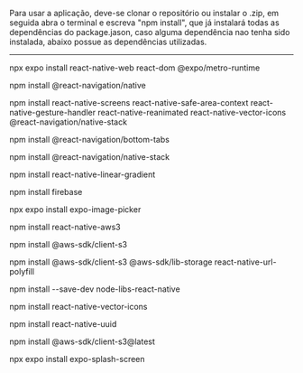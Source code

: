 Para usar a aplicação, deve-se clonar o repositório ou instalar o .zip, 
em seguida abra o terminal e escreva "npm install", que já instalará 
todas as dependências do package.jason, caso alguma dependência nao tenha 
sido instalada, abaixo possue as dependências utilizadas.

-----------------------------------------------------------------------------

npx expo install react-native-web react-dom @expo/metro-runtime

npm install @react-navigation/native

npm install react-native-screens react-native-safe-area-context react-native-gesture-handler react-native-reanimated react-native-vector-icons @react-navigation/native-stack

npm install @react-navigation/bottom-tabs

npm install @react-navigation/native-stack

npm install react-native-linear-gradient

npm install firebase

npx expo install expo-image-picker

npm install react-native-aws3

npm install @aws-sdk/client-s3

npm install @aws-sdk/client-s3 @aws-sdk/lib-storage react-native-url-polyfill

npm install --save-dev node-libs-react-native

npm install react-native-vector-icons

npm install react-native-uuid

npm install @aws-sdk/client-s3@latest

npx expo install expo-splash-screen
